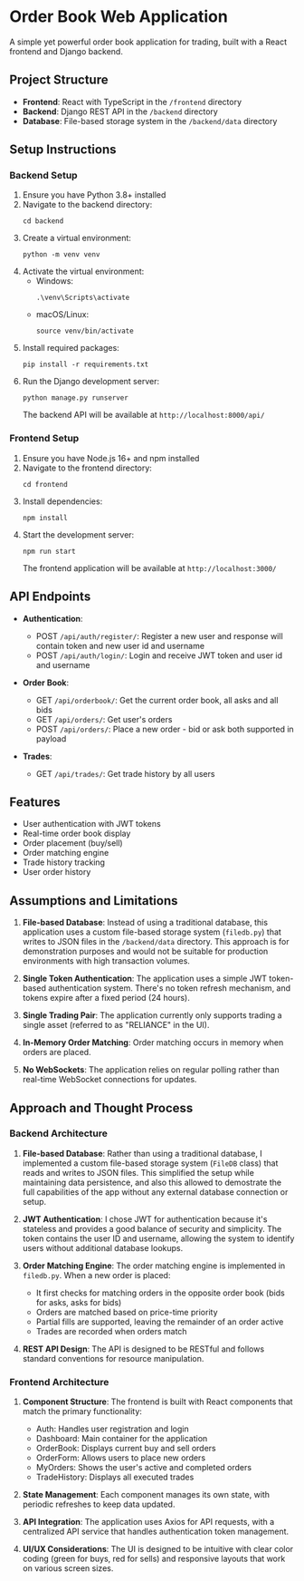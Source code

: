 # Order Book Web Application

A simple yet powerful order book application for trading, built with a React frontend and Django backend.

## Project Structure

- **Frontend**: React with TypeScript in the `/frontend` directory
- **Backend**: Django REST API in the `/backend` directory
- **Database**: File-based storage system in the `/backend/data` directory

## Setup Instructions

### Backend Setup

1. Ensure you have Python 3.8+ installed
2. Navigate to the backend directory:
   ```
   cd backend
   ```
3. Create a virtual environment:
   ```
   python -m venv venv
   ```
4. Activate the virtual environment:
   - Windows: 
     ```
     .\venv\Scripts\activate
     ```
   - macOS/Linux: 
     ```
     source venv/bin/activate
     ```
5. Install required packages:
   ```
   pip install -r requirements.txt
   ```
6. Run the Django development server:
   ```
   python manage.py runserver
   ```
   The backend API will be available at `http://localhost:8000/api/`

### Frontend Setup

1. Ensure you have Node.js 16+ and npm installed
2. Navigate to the frontend directory:
   ```
   cd frontend
   ```
3. Install dependencies:
   ```
   npm install
   ```
4. Start the development server:
   ```
   npm run start
   ```
   The frontend application will be available at `http://localhost:3000/`

## API Endpoints

- **Authentication**:
  - POST `/api/auth/register/`: Register a new user and response will contain token and new user id and username
  - POST `/api/auth/login/`: Login and receive JWT token and user id and username

- **Order Book**:
  - GET `/api/orderbook/`: Get the current order book, all asks and all bids
  - GET `/api/orders/`: Get user's orders
  - POST `/api/orders/`: Place a new order - bid or ask both supported in payload

- **Trades**:
  - GET `/api/trades/`: Get trade history by all users

## Features

- User authentication with JWT tokens
- Real-time order book display
- Order placement (buy/sell)
- Order matching engine
- Trade history tracking
- User order history

## Assumptions and Limitations

1. **File-based Database**: Instead of using a traditional database, this application uses a custom file-based storage system (`filedb.py`) that writes to JSON files in the `/backend/data` directory. This approach is for demonstration purposes and would not be suitable for production environments with high transaction volumes.

2. **Single Token Authentication**: The application uses a simple JWT token-based authentication system. There's no token refresh mechanism, and tokens expire after a fixed period (24 hours).

3. **Single Trading Pair**: The application currently only supports trading a single asset (referred to as "RELIANCE" in the UI).

4. **In-Memory Order Matching**: Order matching occurs in memory when orders are placed.

5. **No WebSockets**: The application relies on regular polling rather than real-time WebSocket connections for updates.

## Approach and Thought Process

### Backend Architecture

1. **File-based Database**: Rather than using a traditional database, I implemented a custom file-based storage system (`FileDB` class) that reads and writes to JSON files. This simplified the setup while maintaining data persistence, and also this allowed to demostrate the full capabilities of the app without any external database connection or setup.

2. **JWT Authentication**: I chose JWT for authentication because it's stateless and provides a good balance of security and simplicity. The token contains the user ID and username, allowing the system to identify users without additional database lookups.

3. **Order Matching Engine**: The order matching engine is implemented in `filedb.py`. When a new order is placed:
   - It first checks for matching orders in the opposite order book (bids for asks, asks for bids)
   - Orders are matched based on price-time priority
   - Partial fills are supported, leaving the remainder of an order active
   - Trades are recorded when orders match

4. **REST API Design**: The API is designed to be RESTful and follows standard conventions for resource manipulation.

### Frontend Architecture

1. **Component Structure**: The frontend is built with React components that match the primary functionality:
   - Auth: Handles user registration and login
   - Dashboard: Main container for the application
   - OrderBook: Displays current buy and sell orders
   - OrderForm: Allows users to place new orders
   - MyOrders: Shows the user's active and completed orders
   - TradeHistory: Displays all executed trades

2. **State Management**: Each component manages its own state, with periodic refreshes to keep data updated.

3. **API Integration**: The application uses Axios for API requests, with a centralized API service that handles authentication token management.

4. **UI/UX Considerations**: The UI is designed to be intuitive with clear color coding (green for buys, red for sells) and responsive layouts that work on various screen sizes.